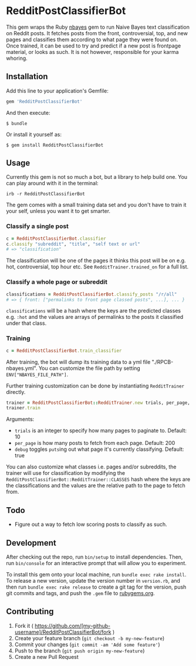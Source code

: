 # RedditPostClassifierBot

This gem wraps the Ruby [nbayes](https://github.com/oasic/nbayes) gem to run Naive Bayes text classification on Reddit posts. It fetches posts from the front, controversial, top, and new pages and classifies them according to what page they were found on. Once trained, it can be used to try and predict if a new post is frontpage material, or looks as such. It is not however, responsible for your karma whoring.

## Installation

Add this line to your application's Gemfile:

```ruby
gem 'RedditPostClassifierBot'
```

And then execute:

    $ bundle

Or install it yourself as:

    $ gem install RedditPostClassifierBot

## Usage

Currently this gem is not so much a bot, but a library to help build one. You can play around with it in the terminal:

```shell
irb -r RedditPostClassifierBot
```

The gem comes with a small training data set and you don't have to train it your self, unless you want it to get smarter.

### Classify a single post

```ruby
c = RedditPostClassifierBot.classifier
c.classify "subreddit", "title", "self text or url"
# => "classification"
```

The classification will be one of the pages it thinks this post will be on e.g. hot, controversial, top hour etc. See `RedditTrainer.trained_on` for a full list.

### Classify a whole page or subreddit 

```ruby
classifications = RedditPostClassifierBot.classify_posts "/r/all"
# => { front: ["permalinks to front page classed posts", ...], ... }
```
`classifications` will be a hash where the keys are the predicted classes e.g. `:hot` and the values are arrays of permalinks to the posts it classified under that class.

### Training

```ruby
c = RedditPostClassifierBot.train_classifier
```

After training, the bot will dump its training data to a yml file "./RPCB-nbayes.yml". You can customize the file path by setting `ENV["NBAYES_FILE_PATH"]`.

Further training customization can be done by instantiating `RedditTrainer` directly.

```ruby
trainer = RedditPostClassifierBot::RedditTrainer.new trials, per_page, debug?
trainer.train
```

Arguments:
 - `trials` is an integer to specify how many pages to paginate to. Default: 10
 - `per_page` is how many posts to fetch from each page. Default: 200
 - `debug` toggles `puts`ing out what page it's currently classifying. Default: true

You can also customize what classes i.e. pages and/or subreddits, the trainer will use for classification by modifying the `RedditPostClassifierBot::RedditTrainer::CLASSES` hash where the keys are the classifications and the values are the relative path to the page to fetch from.

## Todo

 - Figure out a way to fetch low scoring posts to classify as such.

## Development

After checking out the repo, run `bin/setup` to install dependencies. Then, run `bin/console` for an interactive prompt that will allow you to experiment.

To install this gem onto your local machine, run `bundle exec rake install`. To release a new version, update the version number in `version.rb`, and then run `bundle exec rake release` to create a git tag for the version, push git commits and tags, and push the `.gem` file to [rubygems.org](https://rubygems.org).

## Contributing

1. Fork it ( https://github.com/[my-github-username]/RedditPostClassifierBot/fork )
2. Create your feature branch (`git checkout -b my-new-feature`)
3. Commit your changes (`git commit -am 'Add some feature'`)
4. Push to the branch (`git push origin my-new-feature`)
5. Create a new Pull Request
